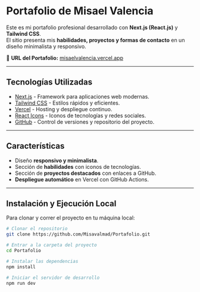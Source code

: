 # Portafolio de Misael Valencia

Este es mi portafolio profesional desarrollado con **Next.js (React.js)** y **Tailwind CSS**.  
El sitio presenta mis **habilidades, proyectos y formas de contacto** en un diseño minimalista y responsivo.

🔗 **URL del Portafolio:** [misaelvalencia.vercel.app](https://misaelvalencia.vercel.app)

---

## Tecnologías Utilizadas

- [Next.js](https://nextjs.org/) - Framework para aplicaciones web modernas.
- [Tailwind CSS](https://tailwindcss.com/) - Estilos rápidos y eficientes.
- [Vercel](https://vercel.com/) - Hosting y despliegue continuo.
- [React Icons](https://react-icons.github.io/react-icons/) - Iconos de tecnologías y redes sociales.
- [GitHub](https://github.com/) - Control de versiones y repositorio del proyecto.

---

## Características

- Diseño **responsivo y minimalista**.
- Sección de **habilidades** con iconos de tecnologías.
- Sección de **proyectos destacados** con enlaces a GitHub.
- **Despliegue automático** en Vercel con GitHub Actions.

---

## Instalación y Ejecución Local

Para clonar y correr el proyecto en tu máquina local:

```bash
# Clonar el repositorio
git clone https://github.com/Misavalmad/Portafolio.git

# Entrar a la carpeta del proyecto
cd Portafolio

# Instalar las dependencias
npm install

# Iniciar el servidor de desarrollo
npm run dev
